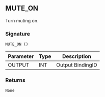 ## MUTE\_ON

Turn muting on.


### Signature

`MUTE_ON ()`


| Parameter | Type | Description      |
| --------- | ---- | ---------------- |
| OUTPUT    | INT  | Output BindingID |


### Returns

`None`